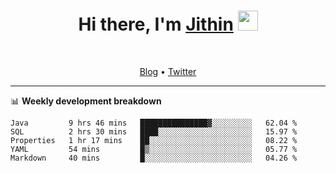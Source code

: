 <h1 align="center">Hi there, I'm <a href="https://jithset.github.io/" target="_blank">Jithin</a> <img
src="https://github.com/blackcater/blackcater/raw/main/images/Hi.gif" height="32" /></h1>

<br />

<p align="center">
  <a href="https://jithset.github.io">Blog</a> •
  <a href="https://twitter.com/jithset">Twitter</a>
</p>

---

📊 **Weekly development breakdown**

<!--START_SECTION:waka-->
```text
Java         9 hrs 46 mins   ███████████████▓░░░░░░░░░   62.04 % 
SQL          2 hrs 30 mins   ████░░░░░░░░░░░░░░░░░░░░░   15.97 % 
Properties   1 hr 17 mins    ██░░░░░░░░░░░░░░░░░░░░░░░   08.22 % 
YAML         54 mins         █▒░░░░░░░░░░░░░░░░░░░░░░░   05.77 % 
Markdown     40 mins         █░░░░░░░░░░░░░░░░░░░░░░░░   04.26 % 
```
<!--END_SECTION:waka-->

